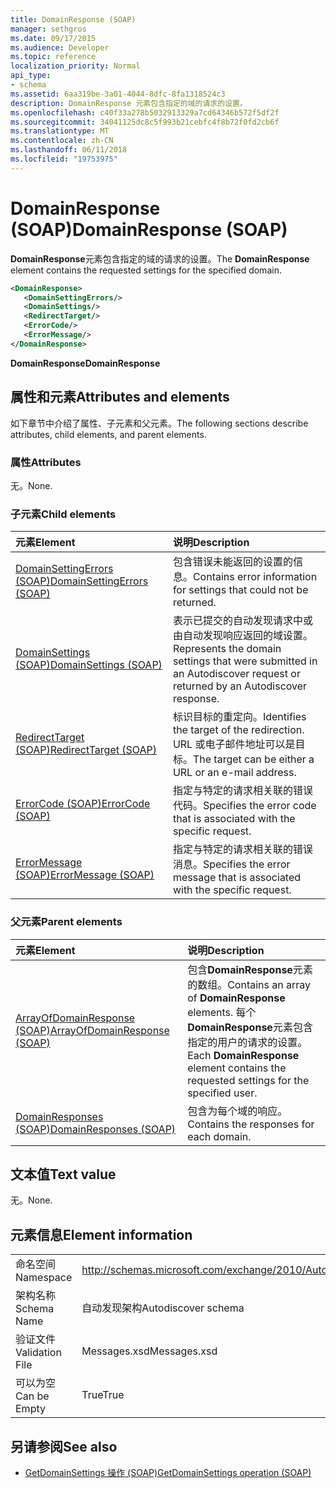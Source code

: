 ```yaml
---
title: DomainResponse (SOAP)
manager: sethgros
ms.date: 09/17/2015
ms.audience: Developer
ms.topic: reference
localization_priority: Normal
api_type:
- schema
ms.assetid: 6aa319be-3a01-4044-8dfc-8fa1318524c3
description: DomainResponse 元素包含指定的域的请求的设置。
ms.openlocfilehash: c40f33a278b5032913329a7cd64346b572f5df2f
ms.sourcegitcommit: 34041125dc8c5f993b21cebfc4f8b72f0fd2cb6f
ms.translationtype: MT
ms.contentlocale: zh-CN
ms.lasthandoff: 06/11/2018
ms.locfileid: "19753975"
---
```

# <a name="domainresponse-soap"></a><span data-ttu-id="dc97b-103">DomainResponse (SOAP)</span><span class="sxs-lookup"><span data-stu-id="dc97b-103">DomainResponse (SOAP)</span></span>

<span data-ttu-id="dc97b-104">**DomainResponse**元素包含指定的域的请求的设置。</span><span class="sxs-lookup"><span data-stu-id="dc97b-104">The **DomainResponse** element contains the requested settings for the specified domain.</span></span> 
  
```XML
<DomainResponse>
   <DomainSettingErrors/>
   <DomainSettings/>
   <RedirectTarget/>
   <ErrorCode/>
   <ErrorMessage/>
</DomainResponse>
```

 <span data-ttu-id="dc97b-105">**DomainResponse**</span><span class="sxs-lookup"><span data-stu-id="dc97b-105">**DomainResponse**</span></span>
## <a name="attributes-and-elements"></a><span data-ttu-id="dc97b-106">属性和元素</span><span class="sxs-lookup"><span data-stu-id="dc97b-106">Attributes and elements</span></span>

<span data-ttu-id="dc97b-107">如下章节中介绍了属性、子元素和父元素。</span><span class="sxs-lookup"><span data-stu-id="dc97b-107">The following sections describe attributes, child elements, and parent elements.</span></span>
  
### <a name="attributes"></a><span data-ttu-id="dc97b-108">属性</span><span class="sxs-lookup"><span data-stu-id="dc97b-108">Attributes</span></span>

<span data-ttu-id="dc97b-109">无。</span><span class="sxs-lookup"><span data-stu-id="dc97b-109">None.</span></span>
  
### <a name="child-elements"></a><span data-ttu-id="dc97b-110">子元素</span><span class="sxs-lookup"><span data-stu-id="dc97b-110">Child elements</span></span>

|<span data-ttu-id="dc97b-111">**元素**</span><span class="sxs-lookup"><span data-stu-id="dc97b-111">**Element**</span></span>|<span data-ttu-id="dc97b-112">**说明**</span><span class="sxs-lookup"><span data-stu-id="dc97b-112">**Description**</span></span>|
|:-----|:-----|
|[<span data-ttu-id="dc97b-113">DomainSettingErrors (SOAP)</span><span class="sxs-lookup"><span data-stu-id="dc97b-113">DomainSettingErrors (SOAP)</span></span>](domainsettingerrors-soap.md) <br/> |<span data-ttu-id="dc97b-114">包含错误未能返回的设置的信息。</span><span class="sxs-lookup"><span data-stu-id="dc97b-114">Contains error information for settings that could not be returned.</span></span>  <br/> |
|[<span data-ttu-id="dc97b-115">DomainSettings (SOAP)</span><span class="sxs-lookup"><span data-stu-id="dc97b-115">DomainSettings (SOAP)</span></span>](domainsettings-soap.md) <br/> |<span data-ttu-id="dc97b-116">表示已提交的自动发现请求中或由自动发现响应返回的域设置。</span><span class="sxs-lookup"><span data-stu-id="dc97b-116">Represents the domain settings that were submitted in an Autodiscover request or returned by an Autodiscover response.</span></span>  <br/> |
|[<span data-ttu-id="dc97b-117">RedirectTarget (SOAP)</span><span class="sxs-lookup"><span data-stu-id="dc97b-117">RedirectTarget (SOAP)</span></span>](redirecttarget-soap.md) <br/> |<span data-ttu-id="dc97b-118">标识目标的重定向。</span><span class="sxs-lookup"><span data-stu-id="dc97b-118">Identifies the target of the redirection.</span></span> <span data-ttu-id="dc97b-119">URL 或电子邮件地址可以是目标。</span><span class="sxs-lookup"><span data-stu-id="dc97b-119">The target can be either a URL or an e-mail address.</span></span>  <br/> |
|[<span data-ttu-id="dc97b-120">ErrorCode (SOAP)</span><span class="sxs-lookup"><span data-stu-id="dc97b-120">ErrorCode (SOAP)</span></span>](errorcode-soap.md) <br/> |<span data-ttu-id="dc97b-121">指定与特定的请求相关联的错误代码。</span><span class="sxs-lookup"><span data-stu-id="dc97b-121">Specifies the error code that is associated with the specific request.</span></span>  <br/> |
|[<span data-ttu-id="dc97b-122">ErrorMessage (SOAP)</span><span class="sxs-lookup"><span data-stu-id="dc97b-122">ErrorMessage (SOAP)</span></span>](errormessage-soap.md) <br/> |<span data-ttu-id="dc97b-123">指定与特定的请求相关联的错误消息。</span><span class="sxs-lookup"><span data-stu-id="dc97b-123">Specifies the error message that is associated with the specific request.</span></span>  <br/> |
   
### <a name="parent-elements"></a><span data-ttu-id="dc97b-124">父元素</span><span class="sxs-lookup"><span data-stu-id="dc97b-124">Parent elements</span></span>

|<span data-ttu-id="dc97b-125">**元素**</span><span class="sxs-lookup"><span data-stu-id="dc97b-125">**Element**</span></span>|<span data-ttu-id="dc97b-126">**说明**</span><span class="sxs-lookup"><span data-stu-id="dc97b-126">**Description**</span></span>|
|:-----|:-----|
|[<span data-ttu-id="dc97b-127">ArrayOfDomainResponse (SOAP)</span><span class="sxs-lookup"><span data-stu-id="dc97b-127">ArrayOfDomainResponse (SOAP)</span></span>](arrayofdomainresponse-soap.md) <br/> |<span data-ttu-id="dc97b-128">包含**DomainResponse**元素的数组。</span><span class="sxs-lookup"><span data-stu-id="dc97b-128">Contains an array of **DomainResponse** elements.</span></span> <span data-ttu-id="dc97b-129">每个**DomainResponse**元素包含指定的用户的请求的设置。</span><span class="sxs-lookup"><span data-stu-id="dc97b-129">Each **DomainResponse** element contains the requested settings for the specified user.</span></span>  <br/> |
|[<span data-ttu-id="dc97b-130">DomainResponses (SOAP)</span><span class="sxs-lookup"><span data-stu-id="dc97b-130">DomainResponses (SOAP)</span></span>](domainresponses-soap.md) <br/> |<span data-ttu-id="dc97b-131">包含为每个域的响应。</span><span class="sxs-lookup"><span data-stu-id="dc97b-131">Contains the responses for each domain.</span></span>  <br/> |
   
## <a name="text-value"></a><span data-ttu-id="dc97b-132">文本值</span><span class="sxs-lookup"><span data-stu-id="dc97b-132">Text value</span></span>

<span data-ttu-id="dc97b-133">无。</span><span class="sxs-lookup"><span data-stu-id="dc97b-133">None.</span></span>
  
## <a name="element-information"></a><span data-ttu-id="dc97b-134">元素信息</span><span class="sxs-lookup"><span data-stu-id="dc97b-134">Element information</span></span>

|||
|:-----|:-----|
|<span data-ttu-id="dc97b-135">命名空间</span><span class="sxs-lookup"><span data-stu-id="dc97b-135">Namespace</span></span>  <br/> |http://schemas.microsoft.com/exchange/2010/Autodiscover  <br/> |
|<span data-ttu-id="dc97b-136">架构名称</span><span class="sxs-lookup"><span data-stu-id="dc97b-136">Schema Name</span></span>  <br/> |<span data-ttu-id="dc97b-137">自动发现架构</span><span class="sxs-lookup"><span data-stu-id="dc97b-137">Autodiscover schema</span></span>  <br/> |
|<span data-ttu-id="dc97b-138">验证文件</span><span class="sxs-lookup"><span data-stu-id="dc97b-138">Validation File</span></span>  <br/> |<span data-ttu-id="dc97b-139">Messages.xsd</span><span class="sxs-lookup"><span data-stu-id="dc97b-139">Messages.xsd</span></span>  <br/> |
|<span data-ttu-id="dc97b-140">可以为空</span><span class="sxs-lookup"><span data-stu-id="dc97b-140">Can be Empty</span></span>  <br/> |<span data-ttu-id="dc97b-141">True</span><span class="sxs-lookup"><span data-stu-id="dc97b-141">True</span></span>  <br/> |
   
## <a name="see-also"></a><span data-ttu-id="dc97b-142">另请参阅</span><span class="sxs-lookup"><span data-stu-id="dc97b-142">See also</span></span>

- [<span data-ttu-id="dc97b-143">GetDomainSettings 操作 (SOAP)</span><span class="sxs-lookup"><span data-stu-id="dc97b-143">GetDomainSettings operation (SOAP)</span></span>](getdomainsettings-operation-soap.md)


